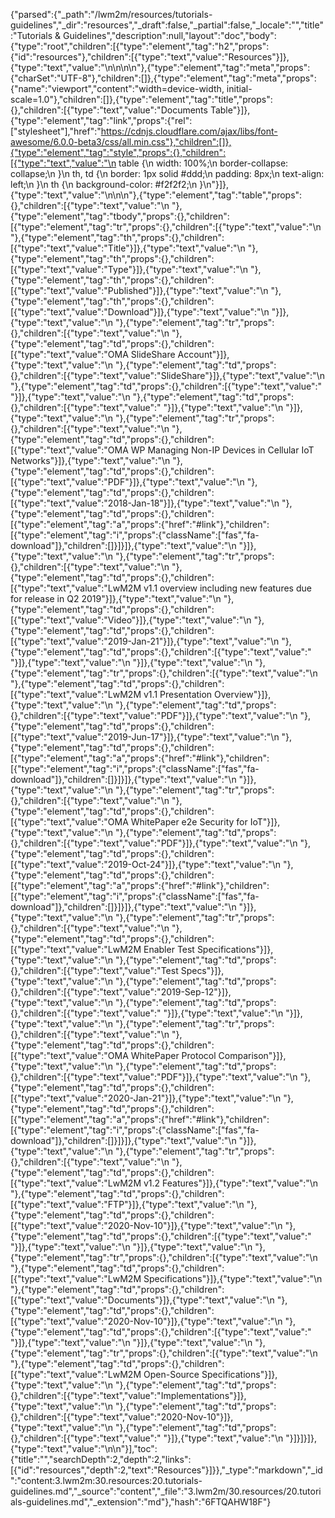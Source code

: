 {"parsed":{"_path":"/lwm2m/resources/tutorials-guidelines","_dir":"resources","_draft":false,"_partial":false,"_locale":"","title":"Tutorials & Guidelines","description":null,"layout":"doc","body":{"type":"root","children":[{"type":"element","tag":"h2","props":{"id":"resources"},"children":[{"type":"text","value":"Resources"}]},{"type":"text","value":"\n\n\n\n"},{"type":"element","tag":"meta","props":{"charSet":"UTF-8"},"children":[]},{"type":"element","tag":"meta","props":{"name":"viewport","content":"width=device-width, initial-scale=1.0"},"children":[]},{"type":"element","tag":"title","props":{},"children":[{"type":"text","value":"Documents Table"}]},{"type":"element","tag":"link","props":{"rel":["stylesheet"],"href":"https://cdnjs.cloudflare.com/ajax/libs/font-awesome/6.0.0-beta3/css/all.min.css"},"children":[]},{"type":"element","tag":"style","props":{},"children":[{"type":"text","value":"\n    table {\n        width: 100%;\n        border-collapse: collapse;\n    }\n    th, td {\n        border: 1px solid #ddd;\n        padding: 8px;\n        text-align: left;\n    }\n    th {\n        background-color: #f2f2f2;\n    }\n"}]},{"type":"text","value":"\n\n\n"},{"type":"element","tag":"table","props":{},"children":[{"type":"text","value":"\n    "},{"type":"element","tag":"tbody","props":{},"children":[{"type":"element","tag":"tr","props":{},"children":[{"type":"text","value":"\n        "},{"type":"element","tag":"th","props":{},"children":[{"type":"text","value":"Title"}]},{"type":"text","value":"\n        "},{"type":"element","tag":"th","props":{},"children":[{"type":"text","value":"Type"}]},{"type":"text","value":"\n        "},{"type":"element","tag":"th","props":{},"children":[{"type":"text","value":"Published"}]},{"type":"text","value":"\n        "},{"type":"element","tag":"th","props":{},"children":[{"type":"text","value":"Download"}]},{"type":"text","value":"\n    "}]},{"type":"text","value":"\n    "},{"type":"element","tag":"tr","props":{},"children":[{"type":"text","value":"\n        "},{"type":"element","tag":"td","props":{},"children":[{"type":"text","value":"OMA SlideShare Account"}]},{"type":"text","value":"\n        "},{"type":"element","tag":"td","props":{},"children":[{"type":"text","value":"SlideShare"}]},{"type":"text","value":"\n        "},{"type":"element","tag":"td","props":{},"children":[{"type":"text","value":" "}]},{"type":"text","value":"\n        "},{"type":"element","tag":"td","props":{},"children":[{"type":"text","value":" "}]},{"type":"text","value":"\n    "}]},{"type":"text","value":"\n    "},{"type":"element","tag":"tr","props":{},"children":[{"type":"text","value":"\n        "},{"type":"element","tag":"td","props":{},"children":[{"type":"text","value":"OMA WP Managing Non-IP Devices in Cellular IoT Networks"}]},{"type":"text","value":"\n        "},{"type":"element","tag":"td","props":{},"children":[{"type":"text","value":"PDF"}]},{"type":"text","value":"\n        "},{"type":"element","tag":"td","props":{},"children":[{"type":"text","value":"2018-Jan-18"}]},{"type":"text","value":"\n        "},{"type":"element","tag":"td","props":{},"children":[{"type":"element","tag":"a","props":{"href":"#link"},"children":[{"type":"element","tag":"i","props":{"className":["fas","fa-download"]},"children":[]}]}]},{"type":"text","value":"\n    "}]},{"type":"text","value":"\n    "},{"type":"element","tag":"tr","props":{},"children":[{"type":"text","value":"\n        "},{"type":"element","tag":"td","props":{},"children":[{"type":"text","value":"LwM2M v1.1 overview including new features due for release in Q2 2019"}]},{"type":"text","value":"\n        "},{"type":"element","tag":"td","props":{},"children":[{"type":"text","value":"Video"}]},{"type":"text","value":"\n        "},{"type":"element","tag":"td","props":{},"children":[{"type":"text","value":"2019-Jan-21"}]},{"type":"text","value":"\n        "},{"type":"element","tag":"td","props":{},"children":[{"type":"text","value":" "}]},{"type":"text","value":"\n    "}]},{"type":"text","value":"\n    "},{"type":"element","tag":"tr","props":{},"children":[{"type":"text","value":"\n        "},{"type":"element","tag":"td","props":{},"children":[{"type":"text","value":"LwM2M v1.1 Presentation Overview"}]},{"type":"text","value":"\n        "},{"type":"element","tag":"td","props":{},"children":[{"type":"text","value":"PDF"}]},{"type":"text","value":"\n        "},{"type":"element","tag":"td","props":{},"children":[{"type":"text","value":"2019-Jun-17"}]},{"type":"text","value":"\n        "},{"type":"element","tag":"td","props":{},"children":[{"type":"element","tag":"a","props":{"href":"#link"},"children":[{"type":"element","tag":"i","props":{"className":["fas","fa-download"]},"children":[]}]}]},{"type":"text","value":"\n    "}]},{"type":"text","value":"\n    "},{"type":"element","tag":"tr","props":{},"children":[{"type":"text","value":"\n        "},{"type":"element","tag":"td","props":{},"children":[{"type":"text","value":"OMA WhitePaper e2e Security for IoT"}]},{"type":"text","value":"\n        "},{"type":"element","tag":"td","props":{},"children":[{"type":"text","value":"PDF"}]},{"type":"text","value":"\n        "},{"type":"element","tag":"td","props":{},"children":[{"type":"text","value":"2019-Oct-24"}]},{"type":"text","value":"\n        "},{"type":"element","tag":"td","props":{},"children":[{"type":"element","tag":"a","props":{"href":"#link"},"children":[{"type":"element","tag":"i","props":{"className":["fas","fa-download"]},"children":[]}]}]},{"type":"text","value":"\n    "}]},{"type":"text","value":"\n    "},{"type":"element","tag":"tr","props":{},"children":[{"type":"text","value":"\n        "},{"type":"element","tag":"td","props":{},"children":[{"type":"text","value":"LwM2M Enabler Test Specifications"}]},{"type":"text","value":"\n        "},{"type":"element","tag":"td","props":{},"children":[{"type":"text","value":"Test Specs"}]},{"type":"text","value":"\n        "},{"type":"element","tag":"td","props":{},"children":[{"type":"text","value":"2019-Sep-12"}]},{"type":"text","value":"\n        "},{"type":"element","tag":"td","props":{},"children":[{"type":"text","value":" "}]},{"type":"text","value":"\n    "}]},{"type":"text","value":"\n    "},{"type":"element","tag":"tr","props":{},"children":[{"type":"text","value":"\n        "},{"type":"element","tag":"td","props":{},"children":[{"type":"text","value":"OMA WhitePaper Protocol Comparison"}]},{"type":"text","value":"\n        "},{"type":"element","tag":"td","props":{},"children":[{"type":"text","value":"PDF"}]},{"type":"text","value":"\n        "},{"type":"element","tag":"td","props":{},"children":[{"type":"text","value":"2020-Jan-21"}]},{"type":"text","value":"\n        "},{"type":"element","tag":"td","props":{},"children":[{"type":"element","tag":"a","props":{"href":"#link"},"children":[{"type":"element","tag":"i","props":{"className":["fas","fa-download"]},"children":[]}]}]},{"type":"text","value":"\n    "}]},{"type":"text","value":"\n    "},{"type":"element","tag":"tr","props":{},"children":[{"type":"text","value":"\n        "},{"type":"element","tag":"td","props":{},"children":[{"type":"text","value":"LwM2M v1.2 Features"}]},{"type":"text","value":"\n        "},{"type":"element","tag":"td","props":{},"children":[{"type":"text","value":"FTP"}]},{"type":"text","value":"\n        "},{"type":"element","tag":"td","props":{},"children":[{"type":"text","value":"2020-Nov-10"}]},{"type":"text","value":"\n        "},{"type":"element","tag":"td","props":{},"children":[{"type":"text","value":" "}]},{"type":"text","value":"\n    "}]},{"type":"text","value":"\n    "},{"type":"element","tag":"tr","props":{},"children":[{"type":"text","value":"\n        "},{"type":"element","tag":"td","props":{},"children":[{"type":"text","value":"LwM2M Specifications"}]},{"type":"text","value":"\n        "},{"type":"element","tag":"td","props":{},"children":[{"type":"text","value":"Documents"}]},{"type":"text","value":"\n        "},{"type":"element","tag":"td","props":{},"children":[{"type":"text","value":"2020-Nov-10"}]},{"type":"text","value":"\n        "},{"type":"element","tag":"td","props":{},"children":[{"type":"text","value":" "}]},{"type":"text","value":"\n    "}]},{"type":"text","value":"\n    "},{"type":"element","tag":"tr","props":{},"children":[{"type":"text","value":"\n        "},{"type":"element","tag":"td","props":{},"children":[{"type":"text","value":"LwM2M Open-Source Specifications"}]},{"type":"text","value":"\n        "},{"type":"element","tag":"td","props":{},"children":[{"type":"text","value":"Implementations"}]},{"type":"text","value":"\n        "},{"type":"element","tag":"td","props":{},"children":[{"type":"text","value":"2020-Nov-10"}]},{"type":"text","value":"\n        "},{"type":"element","tag":"td","props":{},"children":[{"type":"text","value":" "}]},{"type":"text","value":"\n    "}]}]}]},{"type":"text","value":"\n\n"}],"toc":{"title":"","searchDepth":2,"depth":2,"links":[{"id":"resources","depth":2,"text":"Resources"}]}},"_type":"markdown","_id":"content:3.lwm2m:30.resources:20.tutorials-guidelines.md","_source":"content","_file":"3.lwm2m/30.resources/20.tutorials-guidelines.md","_extension":"md"},"hash":"6FTQAHW18F"}